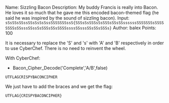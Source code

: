 Name: Sizzling Bacon
Description: My buddy Francis is really into Bacon. He loves it so much that he gave me this encoded bacon-themed flag (he said he was inspired by the sound of sizzling bacon).
Input: `sSsSSsSSssSSsSsSsSssSSSSSSSssS{SSSsSsSSSsSsSSSsSSsSSssssssSSSSSSSsSSSSSSSSsSSsssSSssSsSSSsSSsSSSSssssSSsssSSsSSsSSSs}`
Author: balex
Points: 100

It is necessary to replace the 'S' and 's' with 'A' and 'B' respectively in order to use CyberChef.
There is no need to reinvent the wheel.

With CyberChef:

- Bacon_Cipher_Decode('Complete','A/B',false)

```
UTFLAGCRISPYBACONCIPHER
```

We just have to add the braces and we get the flag:
```
UTFLAG{CRISPYBACONCIPHER}
```